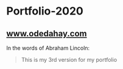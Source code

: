 
# Portfolio-2020
## www.odedahay.com
In the words of Abraham Lincoln:
> This is my 3rd version for my portfolio
